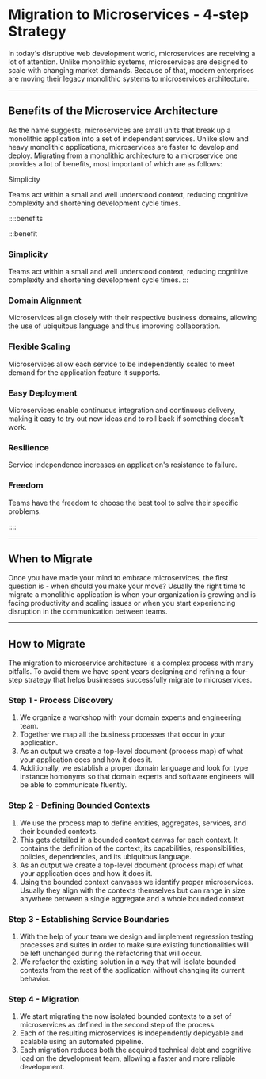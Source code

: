 # Migration to Microservices - 4-step Strategy

In today's disruptive web development world, microservices are receiving a lot of attention. Unlike monolithic systems, microservices are designed to scale with changing market demands. Because of that, modern enterprises are moving their legacy monolithic systems to microservices architecture.

---

## Benefits of the Microservice Architecture

As the name suggests, microservices are small units that break up a monolithic application into a set of independent services. Unlike slow and heavy monolithic applications, microservices are faster to develop and deploy. Migrating from a monolithic architecture to a microservice one provides a lot of benefits, most important of which are as follows:


<b-benefit>
	<b-heading>
		<b-icon name="RaindropIcon"></b-icon>
		<span>Simplicity</span>
	</b-heading>
	<p>
		Teams act within a small and well understood context, reducing cognitive complexity and shortening
		development cycle times.
	</p>
</b-benefit>

::::benefits

:::benefit
### <b-icon name="RaindropIcon"></b-icon> Simplicity
Teams act within a small and well understood context, reducing cognitive complexity and shortening development cycle times.
:::

### <b-icon name="DomainAlignmentIcon"/>  Domain Alignment
Microservices align closely with their respective business domains, allowing the use of ubiquitous language and thus improving collaboration.

### <b-icon name="ScalingIcon"/>  Flexible Scaling
Microservices allow each service to be independently scaled to meet demand for the application feature it supports.

### <b-icon name="DeploymentIcon"/>  Easy Deployment
Microservices enable continuous integration and continuous delivery, making it easy to try out new ideas and to roll back if something doesn't work.

### <b-icon name="DominosIcon"/>  Resilience
Service independence increases an application's resistance to failure.

### <b-icon name="DirectionsIcon"/>  Freedom
Teams have the freedom to choose the best tool to solve their specific problems.

::::

---

## When to Migrate
Once you have made your mind to embrace microservices, the first question is - when should you make your move? Usually the right time to migrate a monolithic application is when your organization is growing and is facing productivity and scaling issues or when you start experiencing disruption in the communication between teams.

---

## How to Migrate
The migration to microservice architecture is a complex process with many pitfalls. To avoid them we have spent
years designing and refining a four-step strategy that helps businesses successfully migrate to microservices.

### Step 1 - Process Discovery
1. We organize a workshop with your domain experts and engineering team.
1. Together we map all the business processes that occur in your application.
1. As an output we create a top-level document (process map) of what your application does and how it does it.
1. Additionally, we establish a proper domain language and look for type instance homonyms so that domain experts and software engineers will be able to communicate fluently.

### Step 2 - Defining Bounded Contexts
1. We use the process map to define entities, aggregates, services, and their bounded contexts.
1. This gets detailed in a bounded context canvas for each context. It contains the definition of the context, its capabilities, responsibilities, policies, dependencies, and its ubiquitous language.
1. As an output we create a top-level document (process map) of what your application does and how it does it.
1. Using the bounded context canvases we identify proper microservices. Usually they align with the contexts themselves but can range in size anywhere between a single aggregate and a whole bounded context.

### Step 3 - Establishing Service Boundaries
1. With the help of your team we design and implement regression testing processes and suites in order to make sure existing functionalities will be left unchanged during the refactoring that will occur.
1. We refactor the existing solution in a way that will isolate bounded contexts from the rest of the application without changing its current behavior.

### Step 4 - Migration
1. We start migrating the now isolated bounded contexts to a set of microservices as defined in the second step of the process.
1. Each of the resulting microservices is independently deployable and scalable using an automated pipeline.
1. Each migration reduces both the acquired technical debt and cognitive load on the development team, allowing a faster and more reliable development.